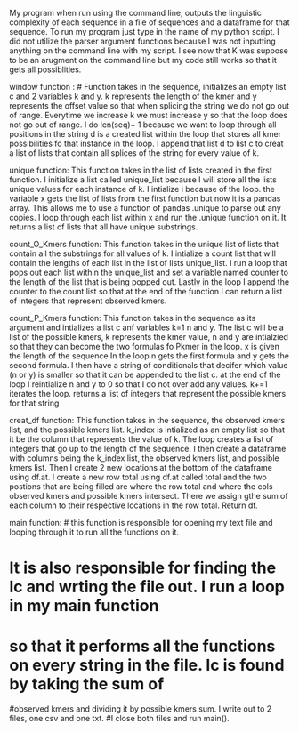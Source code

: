 My program when run using the command line, outputs the linguistic complexity of
each sequence in a file of sequences and a dataframe for that sequence. To run my program just type in the name of my 
python script. I did not utilize the parser argument functions because I was not inputting anything on the command line 
with my script. I see now that K was suppose to be an arugment on the command line but my code still works so that it gets
all possiblities. 

window function : # Function takes in the sequence, initializes an empty list c and 2 variables k and y. 
k represents the length of the kmer and y represents the offset value so that when splicing the string we do not go out of
 range. Everytime we increase k we must increase y so that the loop does not go out of range. I do len(seq)+ 1 because we
 want to loop through all positions in the string  d is a created list within the loop that stores all kmer possibilities
 fo that instance in the loop. I append that list d to list c to creat a list of lists that contain all splices of the
 string for every value of k.


unique function: This function takes in the list of lists created in the first function. I initialize
 a list called unique_list because I will store all the lists unique values for each instance of k.
 I intialize i because of the loop. the variable x gets the list of lists from the first function 
 but now it is a pandas array. This allows me to use a function of pandas .unique to parse out any copies.
 I loop through each list within x and run the .unique function on it. It returns a list of lists
 that all have unique substrings.


count_O_Kmers function:  This function takes in the unique list of lists that contain all the substrings for all values 
of k. I intialize a count list that will contain the lengths of each list in the list of lists unique_list.
I run a loop that pops out each list within the unique_list and set a variable named counter to the length
 of the list that is being popped out. Lastly in the loop I append the counter to the count list so that at the end of
 the function I can return a list of integers that represent observed kmers.


count_P_Kmers function: This function takes in the sequence as its argument and intializes a list c anf variables k=1
 n and y. The list c will be a list of the possible kmers, k represents the kmer value, n and y are intialzied
 so that they can become the two formulas fo Pkmer in the loop. x is given the length of the sequence
 In the loop n gets the first formula and y gets the second formula. I then have a string of
 conditionals that decifer which value (n or y) is smaller so that it can be appended to the list c.
 at the end of the loop I reintialize n and y to 0 so that I do not over add any values. k+=1 iterates
the loop. returns a list of integers that represent the possible kmers for that string

creat_df function: This function takes in the sequence, the observed kmers list, and the possible kmers list. k_index
 is intialized as an empty list so that it be the column that represents the value of k. The loop
 creates a list of integers that go up to the length of the sequence. I then create a dataframe with
 columns being the k_index list, the observed kmers list, and  possible kmers list. Then I create 
 2 new locations at the bottom of the dataframe using df.at. I create a new row total using 
 df.at called total and the two postions that are being filled are where the row total and where the cols
 observed kmers and possible kmers intersect. There we assign gthe sum of each column to their respective
 locations in the row total. Return df.

main function: # this function is responsible for opening my text file and looping through it to run all the functions on it.
# It is also responsible  for finding the lc and wrting the file out. I run a loop in my main function
# so that it performs all the functions on every string in the file. lc is found by taking the sum of
#observed kmers and dividing it by possible kmers sum. I write out to 2 files, one csv and one txt.
#I close both files and run main().
